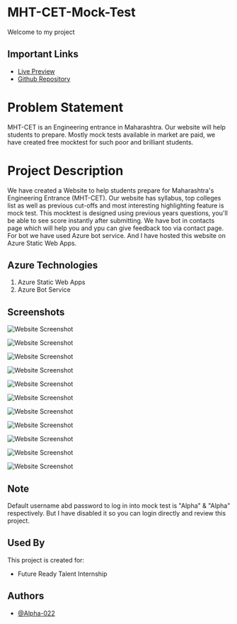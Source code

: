 # MHT-CET-Mock-Test

Welcome to my project

## Important Links

- [Live Preview](https://brave-moss-0ca50ef10.1.azurestaticapps.net/)
- [Github Repository](https://github.com/Alpha-022/MHT-CET-Mock-Test)

# Problem Statement

MHT-CET is an Engineering entrance in Maharashtra. Our website will help students to prepare. Mostly mock tests available in market are paid, we have created free mocktest for such poor and brilliant students.

# Project Description

We have created a Website to help students prepare for Maharashtra's Engineering Entrance (MHT-CET). Our website has syllabus, top colleges list as well as previous cut-offs and most interesting highlighting feature is mock test. This mocktest is designed using previous years questions, you'll be able to see score instantly after submitting. We have bot in contacts page which will help you and ypu can give feedback too via contact page. For bot we have used Azure bot service. And I have hosted this website on Azure Static Web Apps.
## Azure Technologies

1. Azure Static Web Apps
2. Azure Bot Service

## Screenshots

![Website Screenshot](https://github.com/Alpha-022/MHT-CET-Mock-Test/blob/main/Screenshots/Screenshot1.png)

![Website Screenshot](https://github.com/Alpha-022/MHT-CET-Mock-Test/blob/main/Screenshots/Screenshot2.png)

![Website Screenshot](https://github.com/Alpha-022/MHT-CET-Mock-Test/blob/main/Screenshots/Screenshot3.png)

![Website Screenshot](https://github.com/Alpha-022/MHT-CET-Mock-Test/blob/main/Screenshots/Screenshot3.png)

![Website Screenshot](https://github.com/Alpha-022/MHT-CET-Mock-Test/blob/main/Screenshots/Screenshot4.png)

![Website Screenshot](https://github.com/Alpha-022/MHT-CET-Mock-Test/blob/main/Screenshots/Screenshot5.png)

![Website Screenshot](https://github.com/Alpha-022/MHT-CET-Mock-Test/blob/main/Screenshots/Screenshot6.png)

![Website Screenshot](https://github.com/Alpha-022/MHT-CET-Mock-Test/blob/main/Screenshots/Screenshot7.png)

![Website Screenshot](https://github.com/Alpha-022/MHT-CET-Mock-Test/blob/main/Screenshots/Screenshot8.png)

![Website Screenshot](https://github.com/Alpha-022/MHT-CET-Mock-Test/blob/main/Screenshots/Screenshot9.png)

![Website Screenshot](https://github.com/Alpha-022/MHT-CET-Mock-Test/blob/main/Screenshots/Screenshot10.png)

## Note 
Default username abd password to log in into mock test is "Alpha" & "Alpha" respectively. But I have disabled it so you can login directly and review this project.

## Used By

This project is created for:

- Future Ready Talent Internship

## Authors

- [@Alpha-022](https://github.com/Alpha-022)

